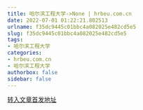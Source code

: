 ```yaml
---
title: 哈尔滨工程大学->None | hrbeu.com.cn
date: 2022-07-01 01:22:21.802513
urlname: f35dc9445c01bbc4a082025e482cd5e5
slug: f35dc9445c01bbc4a082025e482cd5e5
tags: 
- 哈尔滨工程大学
categories:
- hrbeu.com.cn
- 哈尔滨工程大学
authorbox: false
sidebar: false
---
```





[转入文章首发地址](https://s.cyol.com/articles/2022-06/29/content_DWaPNGs3.html?gid=VnDMvYk4)